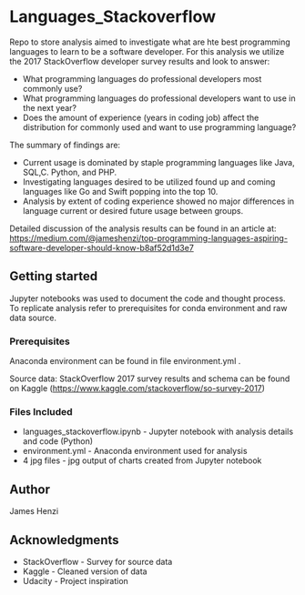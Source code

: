 # Languages_Stackoverflow

Repo to store analysis aimed to investigate what are hte best programming languages to learn to be a software developer.  For this analysis we utilize the 2017 StackOverflow developer survey results and look to answer:
* What programming languages do professional developers most commonly use?
* What programming languages do professional developers want to use in the next year?
* Does the amount of experience (years in coding job) affect the distribution for commonly used and want to use programming language?


The summary of findings are:
* Current usage is dominated by staple programming languages like Java, SQL,C. Python, and PHP.
* Investigating languages desired to be utilized found up and coming languages like Go and Swift popping into the top 10.
* Analysis by extent of coding experience showed no major differences in language current or desired future usage between groups.

Detailed discussion of the analysis results can be found in an article at: https://medium.com/@jameshenzi/top-programming-languages-aspiring-software-developer-should-know-b8af52d1d3e7



## Getting started

Jupyter notebooks was used to document the code and thought process.  To replicate analysis refer to prerequisites for conda environment and raw data source.

### Prerequisites
Anaconda environment can be found in file environment.yml .

Source data: StackOverflow 2017 survey results and schema can be found on Kaggle (https://www.kaggle.com/stackoverflow/so-survey-2017)

### Files Included
* languages_stackoverflow.ipynb - Jupyter notebook with analysis details and code (Python)
* environment.yml - Anaconda environment used for analysis
* 4 jpg files - jpg output of charts created from Jupyter notebook


## Author
James Henzi


## Acknowledgments
* StackOverflow - Survey for source data
* Kaggle - Cleaned version of data
* Udacity - Project inspiration
